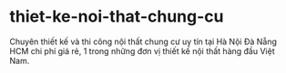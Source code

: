 # thiet-ke-noi-that-chung-cu
Chuyên thiết kế và thi công nội thất chung cư uy tín tại Hà Nội Đà Nẵng HCM chi phí giá rẻ, 1 trong những đơn vị thiết kế nội thất hàng đầu Việt Nam.
